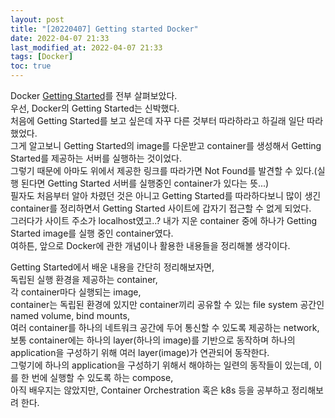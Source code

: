 ```yaml
---
layout: post
title: "[20220407] Getting started Docker"
date: 2022-04-07 21:33
last_modified_at: 2022-04-07 21:33
tags: [Docker]
toc: true
---
```


Docker [Getting Started](http://localhost/tutorial/what-next/)를 전부 살펴보았다.  
우선, Docker의 Getting Started는 신박했다.  
처음에 Getting Started를 보고 싶은데 자꾸 다른 것부터 따라하라고 하길래 일단 따라했었다.  
그게 알고보니 Getting Started의 image를 다운받고 container를 생성해서 Getting Started를 제공하는 서버를 실행하는 것이었다.  
그렇기 때문에 아마도 위에서 제공한 링크를 따라가면 Not Found를 발견할 수 있다.(실행 된다면 Getting Started 서버를 실행중인 container가 있다는 뜻...)  
필자도 처음부터 알아 차렸던 것은 아니고 Getting Started를 따라하다보니 많이 생긴 container를 정리하면서 Getting Started 사이트에 갑자기 접근할 수 없게 되었다.  
그러다가 사이트 주소가 localhost였고..? 내가 지운 container 중에 하나가 Getting Started image를 실행 중인 container였다.  
여하튼, 앞으로 Docker에 관한 개념이나 활용한 내용들을 정리해볼 생각이다.

Getting Started에서 배운 내용을 간단히 정리해보자면,  
독립된 실행 환경을 제공하는 container,  
각 container마다 실행되는 image,  
container는 독립된 환경에 있지만 container끼리 공유할 수 있는 file system 공간인 named volume, bind mounts,  
여러 container를 하나의 네트워크 공간에 두어 통신할 수 있도록 제공하는 network,  
보통 container에는 하나의 layer(하나의 image)를 기반으로 동작하며 하나의 application을 구성하기 위해 여러 layer(image)가 연관되어 동작한다.  
그렇기에 하나의 application을 구성하기 위해서 해야하는 일련의 동작들이 있는데, 이를 한 번에 실행할 수 있도록 하는 compose,  
아직 배우지는 않았지만, Container Orchestration 혹은 k8s 등을 공부하고 정리해보려 한다.

